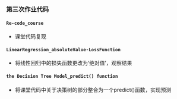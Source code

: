 ### 第三次作业代码
#### `Re-code_course`
- 课堂代码复现
#### `LinearRegression_absoluteValue-LossFunction`
- 将线性回归中的损失函数更改为‘绝对值’，观察结果
#### `the Decision Tree Model_predict() function ` 
- 将课堂代码中关于决策树的部分整合为一个predict()函数，实现预测
